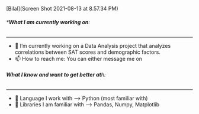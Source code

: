 [Bilal](Screen Shot 2021-08-13 at 8.57.34 PM)


###### ***What I am currently working on**:
***
- 🔭 I’m currently working on a Data Analysis project that analyzes correlations between SAT scores and demographic factors.
- 📫 How to reach me: You can either message me on 

###### **What I know and want to get better at**h:
***
- 💫 Language I work with --> Python (most familiar with)
- 💫 Libraries I am familiar with  --> Pandas, Numpy, Matplotlib




<!--
Here are some ideas to get you started:

- 🔭 I’m currently working on ...
- 🌱 I’m currently learning ...
- 👯 I’m looking to collaborate on ...
- 🤔 I’m looking for help with ...
- 💬 Ask me about ...
- 📫 How to reach me: ...
- 😄 Pronouns: ...
- ⚡ Fun fact: ...
-->
